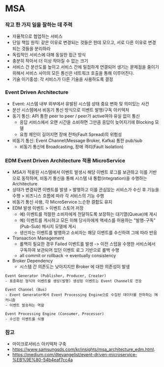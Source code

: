# MSA

### 작고 한 가지 일을 잘하는 데 주력
- 자율적으로 협업하는 서비스
- 단일 책임 원칙: 같은 이유로 변경되는 것들은 한데 모으고, 서로 다른 이유로 변경되는 것들을 분리하라
- 독립적인 서비스에 대해 동일한 접근 방식
- 충분히 작아서 더 이상 작아질 수 없는 크기
- 서비스 간 분산도를 높이고 서비스 간에 밀접하게 연결되어 생기는 문제점을 줄이기 위해서 서비스 사이의 모든 통신은 네트워크 호출을 통해 이루어진다.
- 기술 이기종성: 각 서비스가 다른 기술을 사용하도록 결정

### Event Driven Architecture
- Event: 시스템 내부 외부에서 유발된 시스템 상태 중요 변화 및 의미있는 사건
- 분산 시스템에서 비동기 통신 방식으로 이벤트 발행/구독 아키텍처
- 동기 통신: API 통한 peer to peer / peer가 active여야 유실 없이 통신
  - 응답 서비스에서 오랜 시간을 소비하면 그만큼 응답이 늦어지기에 Blocking 모델
  - 요청 체인이 길어지면 장애 전파(Fault Spread)의 위험성
- 비동기 통신: Event Channel(Message Broker, Kafka) 통한 pub/sub
  - 비동기 통신에 Broadcasting, 장애 격리(Fault Isolation) 

### EDM Event Driven Architecture 적용 MicroService
- MSA가 적용된 시스템에서 이벤트 발생시 해당 이벤트 로그를 보관하고 이를 기반으로 동작하며, 비동기 통신을 통해 시스템 내 통합(integration)을 수행하는 Architecture 
- 상태가 변경되면 이벤트를 발생 > 발행하고 이를 관심있는 서비스가 수신 후 기능을 수행 > 비즈니스 흐름에 따라 각 서비스의 기능 수행
- 비동기 통신 사용, 각 MicroService 느슨한 결합도 유지
- EDM 발생 이벤트 > 이벤트 스토어 저장
  - 예) 이벤트를 적절한 소비자에게 전달하도록 보장하는 대기열(Queue)에 게시
  - 예) 이벤트를 게시하고 모든 이해 당사자에게 액세스를 허용하는 "발행-구독"(Pub-Sub) 메시지 모델에 게시
  - 생산자는 이벤트를 발행하고 소비자는 해당 이벤트를 수신하여 그에 따라 반응
- Transaction Management
  - 롤백이 필요한 경우 Failed 이벤트를 발생 -> 이전 스텝을 수행한 서비스에서 구독하여 보관되어 있던 이벤트 로그 기반으로 롤백 수행
  - all commit or rollback → eventually consistency
- Broker Dependency
  - 시스템 간 의존도는 낮아지지만 Broker 에 대한 의존성이 발생
````
Event Generator (Publisher, Producer, Creater)
- 표준화된 형식의 이벤트를 생성(발행) 생성된 이벤트는 Event Channel로 전송

Event Channel (Bus)
- Event Generator에서 Event Processing Engine으로 수집된 데이터를 전파하는 메커니즘
- 이벤트 발송하는 역할

Event Processing Engine (Consumer, Processor)
- 수신한 이벤트를 식별
````

### 참고
- 마이크로서비스 아키텍처 구축
- https://www.samsungsds.com/kr/insights/msa_architecture_edm.html. 
- https://medium.com/dtevangelist/event-driven-microservice-%EB%9E%80-54b4eaf7cc4a